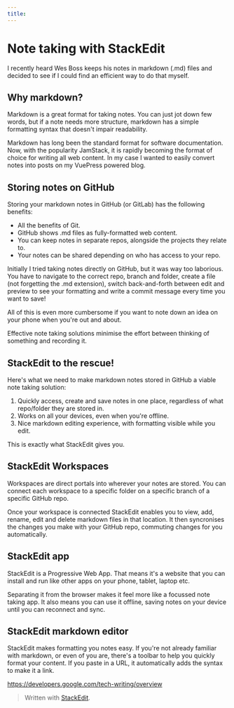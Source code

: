 ```yaml
---
title:
---
```

# Note taking with StackEdit
I recently heard Wes Boss keeps his notes in markdown (.md) files and decided to see if I could find an efficient way to do that myself.

## Why markdown?
Markdown is a great format for taking notes. You can just jot down few words, but if a note needs more structure, markdown has a simple formatting syntax that doesn't impair readability.

Markdown has long been the standard format for software documentation. Now, with the popularity JamStack, it is rapidly becoming the format of choice for writing all web content. In my case I wanted to easily convert notes into posts on my VuePress powered blog.

## Storing notes on GitHub
Storing your markdown notes in GitHub (or GitLab) has the following benefits:

 - All the benefits of Git.
 - GitHub shows .md files as fully-formatted web content.
 - You can keep notes in separate repos, alongside the projects they relate to.
 - Your notes can be shared depending on who has access to your repo.

Initially I tried taking notes directly on GitHub, but it was way too laborious. You have to navigate to the correct repo, branch and folder, create a file (not forgetting the .md extension), switch back-and-forth between edit and preview to see your formatting and write a commit message every time you want to save!

All of this is even more cumbersome if you want to note down an idea on your phone when you're out and about.

Effective note taking solutions minimise the effort between thinking of something and recording it.

## StackEdit to the rescue!

Here's what we need to make markdown notes stored in GitHub a viable note taking solution:

1. Quickly access, create and save notes in one place, regardless of what repo/folder they are stored in.
2. Works on all your devices, even when you're offline.
3. Nice markdown editing experience, with formatting visible while you edit.

This is exactly what StackEdit gives you.

## StackEdit Workspaces
Workspaces are direct portals into wherever your notes are stored. You can connect each workspace to a specific folder on a specific branch of a specific GitHub repo.

Once your workspace is connected StackEdit enables you to view, add, rename, edit and delete markdown files in that location. It then syncronises the changes you make with your GitHub repo, commuting changes for you automatically.
 
## StackEdit app
StackEdit is a Progressive Web App. That means it's a website that you can install and run like other apps on your phone, tablet, laptop etc.

Separating it from the browser makes it feel more like a focussed note taking app. It also means you can use it offline, saving notes on your device until you can reconnect and sync.

## StackEdit markdown editor
StackEdit makes formatting you notes easy. If you're not already familiar with markdown, or even of you are, there's a toolbar to help you quickly format your content. If you paste in a URL, it automatically adds the syntax to make it a link.

https://developers.google.com/tech-writing/overview




> Written with [StackEdit](https://stackedit.io/).
<!--stackedit_data:
eyJoaXN0b3J5IjpbLTIzMjk2OTg2MCwtNjM4MDY1MzA0LDEyOT
cxNTY4MzIsLTk0NjYzOTAyNiwyMDMwMjA1Mjk4LC0xODk1MDEw
OTIzLC04NDUxNzQ2ODcsLTcwMDk2NDc5NSwtOTUwNjUzMzQ5LC
0xMjMwMDIwMTQ1LC0yMDQ0NzMzMjJdfQ==
-->